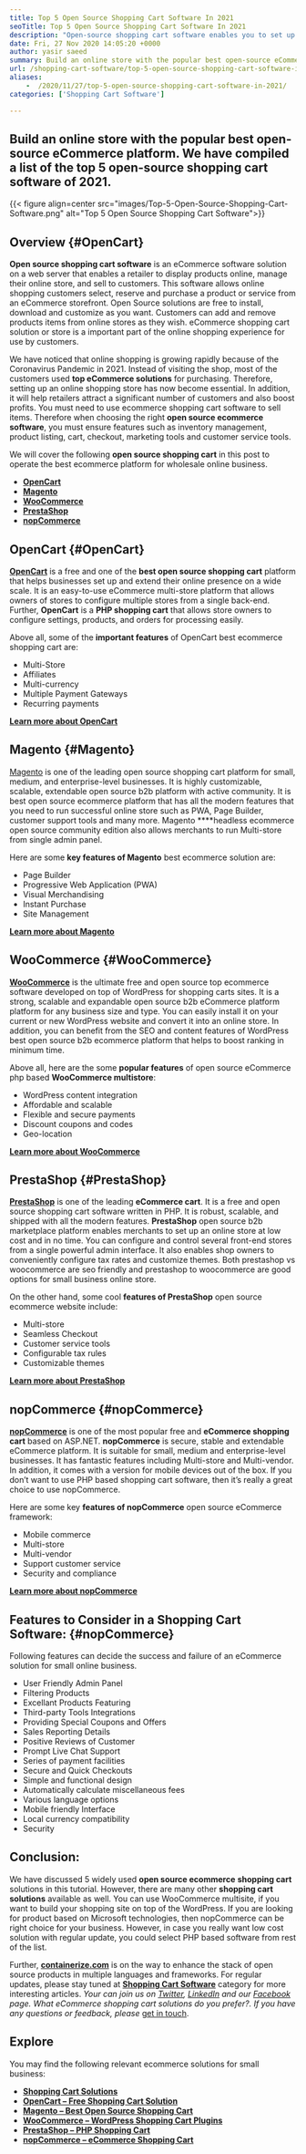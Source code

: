 ```yaml
---
title: Top 5 Open Source Shopping Cart Software In 2021
seoTitle: Top 5 Open Source Shopping Cart Software In 2021
description: "Open-source shopping cart software enables you to set up a low-cost online eCommerce website for your business. Let's review the top 5 freeware shopping carts."
date: Fri, 27 Nov 2020 14:05:20 +0000
author: yasir saeed
summary: Build an online store with the popular best open-source eCommerce platform. We have compiled a list of the top 5 open-source shopping cart software of 2021.
url: /shopping-cart-software/top-5-open-source-shopping-cart-software-in-2021/
aliases: 
    -  /2020/11/27/top-5-open-source-shopping-cart-software-in-2021/
categories: ['Shopping Cart Software']

---
```

## Build an online store with the popular best open-source eCommerce platform. We have compiled a list of the top 5 open-source shopping cart software of 2021.

{{< figure align=center src="images/Top-5-Open-Source-Shopping-Cart-Software.png" alt="Top 5 Open Source Shopping Cart Software">}}  

## **Overview** {#OpenCart}

**Open source shopping cart software** is an eCommerce software solution on a web server that enables a retailer to display products online, manage their online store, and sell to customers. This software allows online shopping customers select, reserve and purchase a product or service from an eCommerce storefront. Open Source solutions are free to install, download and customize as you want. Customers can add and remove products items from online stores as they wish. eCommerce shopping cart solution or store is a important part of the online shopping experience for use by customers.

We have noticed that online shopping is growing rapidly because of the Coronavirus Pandemic in 2021. Instead of visiting the shop, most of the customers used **top eCommerce solutions** for purchasing. Therefore, setting up an online shopping store has now become essential. In addition, it will help retailers attract a significant number of customers and also boost profits. You must need to use ecommerce shopping cart software to sell items. Therefore when choosing the right **open source ecommerce software**, you must ensure features such as inventory management, product listing, cart, checkout, marketing tools and customer service tools. 

We will cover the following **open source shopping cart** in this post to operate the best ecommerce platform for wholesale online business.

  * [**OpenCart**][1]
  * [**Magento**][2]
  * [**WooCommerce**][3]
  * [**PrestaShop**][4]
  * [**nopCommerce**][5]

## OpenCart {#OpenCart}

[**OpenCart**][6] is a free and one of the **best open source shopping cart** platform that helps businesses set up and extend their online presence on a wide scale. It is an easy-to-use eCommerce multi-store platform that allows owners of stores to configure multiple stores from a single back-end. Further, **OpenCart** is a **PHP shopping cart** that allows store owners to configure settings, products, and orders for processing easily.

Above all, some of the **important features** of OpenCart best ecommerce shopping cart are:

  * Multi-Store
  * Affiliates
  * Multi-currency
  * Multiple Payment Gateways
  * Recurring payments

[**Learn more about OpenCart**][7]

## Magento {#Magento}

[Magento][8] is one of the leading open source shopping cart platform for small, medium, and enterprise-level businesses. It is highly customizable, scalable, extendable open source b2b platform with active community. It is best open source ecommerce platform that has all the modern features that you need to run successful online store such as PWA, Page Builder, customer support tools and many more. Magento ****headless ecommerce open source community edition also allows merchants to run Multi-store from single admin panel.

Here are some **key features of Magento** best ecommerce solution are:

  * Page Builder
  * Progressive Web Application (PWA)
  * Visual Merchandising
  * Instant Purchase
  * Site Management

[**Learn more about Magento**][8]

## WooCommerce {#WooCommerce}

[**WooCommerce**][9] is the ultimate free and open source top ecommerce software developed on top of WordPress for shopping carts sites. It is a strong, scalable and expandable open source b2b eCommerce platform platform for any business size and type. You can easily install it on your current or new WordPress website and convert it into an online store. In addition, you can benefit from the SEO and content features of WordPress best open source b2b ecommerce platform that helps to boost ranking in minimum time.

Above all, here are the some **popular features** of open source eCommerce php based **WooCommerce multistore**:

  * WordPress content integration
  * Affordable and scalable
  * Flexible and secure payments
  * Discount coupons and codes
  * Geo-location

[**Learn more about WooCommerce**][10]

## PrestaShop {#PrestaShop}

[**PrestaShop**][11] is one of the leading **eCommerce cart**. It is a free and open source shopping cart software written in PHP. It is robust, scalable, and shipped with all the modern features. **PrestaShop** open source b2b marketplace platform enables merchants to set up an online store at low cost and in no time. You can configure and control several front-end stores from a single powerful admin interface. It also enables shop owners to conveniently configure tax rates and customize themes. Both prestashop vs woocommerce are seo friendly and prestashop to woocommerce are good options for small business online store.

On the other hand, some cool **features of PrestaShop** open source ecommerce website include:

  * Multi-store
  * Seamless Checkout
  * Customer service tools
  * Configurable tax rules
  * Customizable themes

[**Learn more about PrestaShop**][12]

## nopCommerce {#nopCommerce}

**[nopCommerce][13]** is one of the most popular free and **eCommerce shopping cart** based on ASP.NET. **nopCommerce** is secure, stable and extendable eCommerce platform. It is suitable for small, medium and enterprise-level businesses. It has fantastic features including Multi-store and Multi-vendor. In addition, it comes with a version for mobile devices out of the box. If you don’t want to use PHP based shopping cart software, then it’s really a great choice to use nopCommerce.

Here are some key **features of nopCommerce** open source eCommerce framework:

  * Mobile commerce
  * Multi-store
  * Multi-vendor
  * Support customer service
  * Security and compliance

[**Learn more about nopCommerce**][14]

## **Features to Consider in a Shopping Cart Software**: {#nopCommerce}

Following features can decide the success and failure of an eCommerce solution for small online business.

  * User Friendly Admin Panel
  * Filtering Products
  * Excellant Products Featuring
  * Third-party Tools Integrations
  * Providing Special Coupons and Offers
  * Sales Reporting Details
  * Positive Reviews of Customer
  * Prompt Live Chat Support
  * Series of payment facilities
  * Secure and Quick Checkouts
  * Simple and functional design
  * Automatically calculate miscellaneous fees
  * Various language options
  * Mobile friendly Interface
  * Local currency compatibility
  * Security

## Conclusion:

We have discussed 5 widely used **open source ecommerce** **shopping cart** solutions in this tutorial. However, there are many other **shopping cart solutions** available as well. You can use WooCommerce multisite, if you want to build your shopping site on top of the WordPress. If you are looking for product based on Microsoft technologies, then nopCommerce can be right choice for your business. However, in case you really want low cost solution with regular update, you could select PHP based software from rest of the list. 

Further, [**containerize.com**][15] is on the way to enhance the stack of open source products in multiple languages and frameworks. For regular updates, please stay tuned at [**Shopping Cart Software**][16] category for more interesting articles. _Your can join us on [Twitter][17], [LinkedIn][18] and our [Facebook][19] page. What eCommerce shopping cart solutions do you prefer?. If you have any questions or feedback, please_ [get in touch][20].

## Explore

You may find the following relevant ecommerce solutions for small business:

  * [**Shopping Cart Solutions**][21]
  * [**OpenCart – Free Shopping Cart Solution**][22]
  * [**Magento – Best Open Source Shopping Cart**][23]
  * [**WooCommerce – WordPress Shopping Cart Plugins**][24]
  * [**PrestaShop – PHP Shopping Cart**][25]
  * [**nopCommerce – eCommerce Shopping Cart**][26]

 [1]: #OpenCart
 [2]: #Magento
 [3]: #WooCommerce
 [4]: #PrestaShop
 [5]: #nopCommerce
 [6]: https://products.containerize.com/ecommerce/opencart/
 [7]: https://www.opencart.com/
 [8]: https://magento.com/
 [9]: https://products.containerize.com/ecommerce/woocommerce/
 [10]: https://woocommerce.com/
 [11]: https://products.containerize.com/ecommerce/prestashop/
 [12]: https://www.prestashop.com/
 [13]: https://products.containerize.com/ecommerce/nopcommerce/
 [14]: https://www.nopcommerce.com/
 [15]: https://www.containerize.com/
 [16]: https://blog.containerize.com/category/shopping-cart-software
 [17]: https://twitter.com/containerize_co
 [18]: https://www.linkedin.com/company/containerize/
 [19]: http://facebook.com/containerize
 [20]: mailto:yasir.saeed@aspose.com
 [21]: https://products.containerize.com/ecommerce
 [22]: https://products.containerize.com/ecommerce/opencart
 [23]: https://products.containerize.com/ecommerce/magento
 [24]: https://products.containerize.com/ecommerce/woocommerce
 [25]: https://products.containerize.com/ecommerce/prestashop
 [26]: https://products.containerize.com/ecommerce/nopcommerce